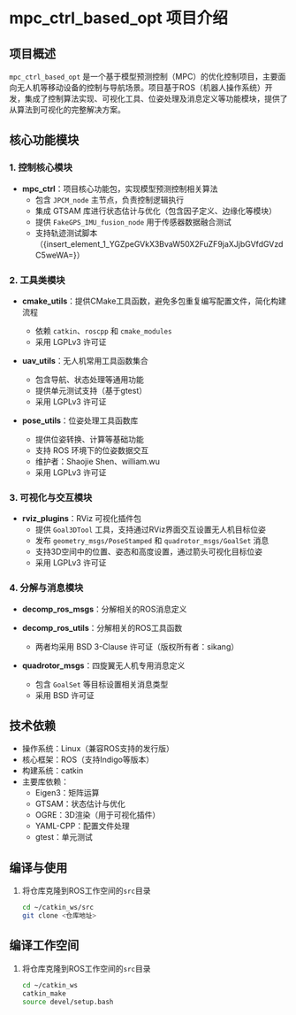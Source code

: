 # mpc_ctrl_based_opt 项目介绍

## 项目概述
`mpc_ctrl_based_opt` 是一个基于模型预测控制（MPC）的优化控制项目，主要面向无人机等移动设备的控制与导航场景。项目基于ROS（机器人操作系统）开发，集成了控制算法实现、可视化工具、位姿处理及消息定义等功能模块，提供了从算法到可视化的完整解决方案。

## 核心功能模块

### 1. 控制核心模块
- **mpc_ctrl**：项目核心功能包，实现模型预测控制相关算法
  - 包含 `JPCM_node` 主节点，负责控制逻辑执行
  - 集成 GTSAM 库进行状态估计与优化（包含因子定义、边缘化等模块）
  - 提供 `FakeGPS_IMU_fusion_node` 用于传感器数据融合测试
  - 支持轨迹测试脚本（{insert\_element\_1\_YGZpeGVkX3BvaW50X2FuZF9jaXJjbGVfdGVzdC5weWA=}）

### 2. 工具类模块
- **cmake_utils**：提供CMake工具函数，避免多包重复编写配置文件，简化构建流程
  - 依赖 `catkin`、`roscpp` 和 `cmake_modules`
  - 采用 LGPLv3 许可证

- **uav_utils**：无人机常用工具函数集合
  - 包含导航、状态处理等通用功能
  - 提供单元测试支持（基于gtest）
  - 采用 LGPLv3 许可证

- **pose_utils**：位姿处理工具函数库
  - 提供位姿转换、计算等基础功能
  - 支持 ROS 环境下的位姿数据交互
  - 维护者：Shaojie Shen、william.wu
  - 采用 LGPLv3 许可证

### 3. 可视化与交互模块
- **rviz_plugins**：RViz 可视化插件包
  - 提供 `Goal3DTool` 工具，支持通过RViz界面交互设置无人机目标位姿
  - 发布 `geometry_msgs/PoseStamped` 和 `quadrotor_msgs/GoalSet` 消息
  - 支持3D空间中的位置、姿态和高度设置，通过箭头可视化目标位姿
  - 采用 LGPLv3 许可证

### 4. 分解与消息模块
- **decomp_ros_msgs**：分解相关的ROS消息定义
- **decomp_ros_utils**：分解相关的ROS工具函数
  - 两者均采用 BSD 3-Clause 许可证（版权所有者：sikang）

- **quadrotor_msgs**：四旋翼无人机专用消息定义
  - 包含 `GoalSet` 等目标设置相关消息类型
  - 采用 BSD 许可证

## 技术依赖
- 操作系统：Linux（兼容ROS支持的发行版）
- 核心框架：ROS（支持Indigo等版本）
- 构建系统：catkin
- 主要库依赖：
  - Eigen3：矩阵运算
  - GTSAM：状态估计与优化
  - OGRE：3D渲染（用于可视化插件）
  - YAML-CPP：配置文件处理
  - gtest：单元测试

## 编译与使用
1. 将仓库克隆到ROS工作空间的`src`目录
   ```bash
   cd ~/catkin_ws/src
   git clone <仓库地址>
   
## 编译工作空间
1. 将仓库克隆到ROS工作空间的`src`目录
   ```bash
   cd ~/catkin_ws
   catkin_make
   source devel/setup.bash

